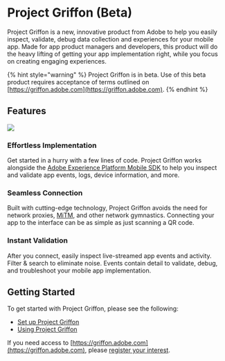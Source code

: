 # Project Griffon \(Beta\)

Project Griffon is a new, innovative product from Adobe to help you easily inspect, validate, debug data collection and experiences for your mobile app. Made for app product managers and developers, this product will do the heavy lifting of getting your app implementation right, while you focus on creating engaging experiences.

{% hint style="warning" %}
Project Griffon is in beta. Use of this beta product requires acceptance of terms outlined on [https://griffon.adobe.com](https://griffon.adobe.com).
{% endhint %}

## Features

![](../../.gitbook/assets/ezgif.com-video-to-gif.gif)

### Effortless Implementation

Get started in a hurry with a few lines of code. Project Griffon works alongside the [Adobe Experience Platform Mobile SDK](../../) to help you inspect and validate app events, logs, device information, and more.

### Seamless Connection

Built with cutting-edge technology, Project Griffon avoids the need for network proxies, [MiTM](https://en.wikipedia.org/wiki/Man-in-the-middle_attack), and other network gymnastics. Connecting your app to the interface can be as simple as just scanning a QR code.

### Instant Validation

After you connect, easily inspect live-streamed app events and activity. Filter & search to eliminate noise. Events contain detail to validate, debug, and troubleshoot your mobile app implementation.

## Getting Started

To get started with Project Griffon, please see the following:

* [Set up Project Griffon](set-up-project-griffon.md)
* [Using Project Griffon](using-project-griffon.md)

If you need access to [https://griffon.adobe.com](https://griffon.adobe.com), please [register your interest](https://forms.office.com/Pages/ResponsePage.aspx?id=Wht7-jR7h0OUrtLBeN7O4UJN9zAhIEhJr3PBfyMf9wdUMjNHTjVCVUJXUDM0VUIzOUFWMk9RNlBLRC4u).

